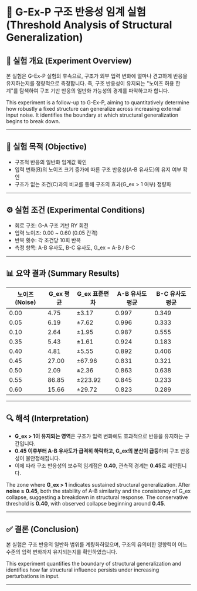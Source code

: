 # 🧪 G-Ex-P 구조 반응성 임계 실험 (Threshold Analysis of Structural Generalization)

## 📘 실험 개요 (Experiment Overview)

본 실험은 G-Ex-P 실험의 후속으로, 구조가 외부 입력 변화에 얼마나 견고하게 반응을 유지하는지를 정량적으로 측정합니다.
즉, 구조 반응성이 유지되는 "노이즈 허용 한계"를 탐색하여 구조 기반 반응의 일반화 가능성의 경계를 파악하고자 합니다.

This experiment is a follow-up to G-Ex-P, aiming to quantitatively determine how robustly a fixed structure can generalize across increasing external input noise. It identifies the boundary at which structural generalization begins to break down.

---

## 🎯 실험 목적 (Objective)

- 구조적 반응의 일반화 임계값 확인
- 입력 변화(B)의 노이즈 크기 증가에 따른 구조 반응성(A-B 유사도)의 유지 여부 확인
- 구조가 없는 조건(C)과의 비교를 통해 구조의 효과(G_ex > 1 여부) 정량화

---

## ⚙️ 실험 조건 (Experimental Conditions)

- 회로 구조: G-A 구조 기반 RY 회전
- 입력 노이즈: 0.00 ~ 0.60 (0.05 간격)
- 반복 횟수: 각 조건당 10회 반복
- 측정 항목: A-B 유사도, B-C 유사도, G_ex = A-B / B-C

---

## 📊 요약 결과 (Summary Results)

| 노이즈 (Noise) | G_ex 평균 | G_ex 표준편차 | A-B 유사도 평균 | B-C 유사도 평균 |
|----------------|------------|----------------|-------------------|-------------------|
| 0.00           | 4.75       | ±3.17          | 0.997             | 0.349             |
| 0.05           | 6.19       | ±7.62          | 0.996             | 0.333             |
| 0.10           | 2.64       | ±1.95          | 0.987             | 0.555             |
| 0.35           | 5.43       | ±1.61          | 0.924             | 0.183             |
| 0.40           | 4.81       | ±5.55          | 0.892             | 0.406             |
| 0.45           | 27.00      | ±67.96         | 0.831             | 0.321             |
| 0.50           | 2.09       | ±2.36          | 0.863             | 0.638             |
| 0.55           | 86.85      | ±223.92        | 0.845             | 0.233             |
| 0.60           | 15.66      | ±29.72         | 0.823             | 0.289             |

---

## 🔍 해석 (Interpretation)

- **G_ex > 1이 유지되는 영역**은 구조가 입력 변화에도 효과적으로 반응을 유지하는 구간입니다.
- **0.45 이후부터 A-B 유사도가 급격히 하락하고, G_ex의 분산이 급등**하며 구조 반응성이 불안정해집니다.
- 이에 따라 구조 반응성의 보수적 임계점은 **0.40**, 관측적 경계는 **0.45**로 제안됩니다.

The zone where **G_ex > 1** indicates sustained structural generalization. After **noise ≥ 0.45**, both the stability of A-B similarity and the consistency of G_ex collapse, suggesting a breakdown in structural response. The conservative threshold is **0.40**, with observed collapse beginning around **0.45**.

---

## ✅ 결론 (Conclusion)

본 실험은 구조 반응의 일반화 범위를 계량화하였으며, 구조의 유의미한 영향력이 어느 수준의 입력 변화까지 유지되는지를 확인하였습니다.

This experiment quantifies the boundary of structural generalization and identifies how far structural influence persists under increasing perturbations in input.

---

